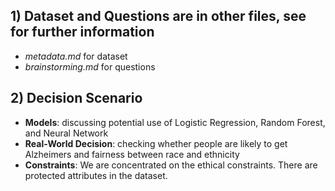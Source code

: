 ## 1) Dataset and Questions are in other files, see for further information
- *metadata.md* for dataset
- *brainstorming.md* for questions

## 2) Decision Scenario
- **Models**: discussing potential use of Logistic Regression, Random Forest, and Neural Network
- **Real-World Decision**: checking whether people are likely to get Alzheimers and fairness between race and ethnicity
- **Constraints**: We are concentrated on the ethical constraints. There are protected attributes in the dataset.

